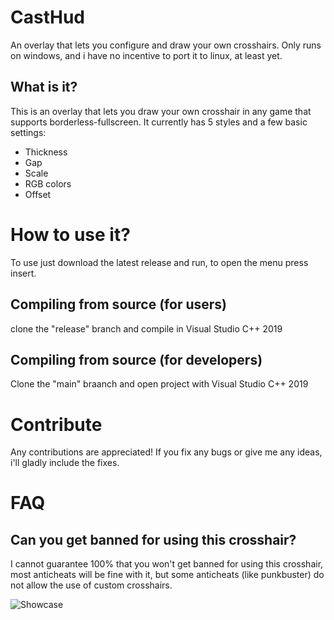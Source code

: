 # CastHud
An overlay that lets you configure and draw your own crosshairs.
Only runs on windows, and i have no incentive to port it to linux, at least yet.

## What is it?
This is an overlay that lets you draw your own crosshair in any game that supports borderless-fullscreen.
It currently has 5 styles and a few basic settings:
- Thickness
- Gap
- Scale
- RGB colors
- Offset

# How to use it?
To use just download the latest release and run, to open the menu press insert.
## Compiling from source (for users)
clone the "release" branch and compile in Visual Studio C++ 2019
## Compiling from source (for developers)
Clone the "main" braanch and open project with Visual Studio C++ 2019

# Contribute
Any contributions are appreciated! If you fix any bugs or give me any ideas, i'll gladly include the fixes.

# FAQ
## Can you get banned for using this crosshair?
I cannot guarantee 100% that you won't get banned for using this crosshair, most anticheats will be fine with it, but some anticheats (like punkbuster) do not allow the use of custom crosshairs.

![Showcase](https://media4.giphy.com/media/YyiBcfkX9EGYSwfSh7/giphy.gif)
